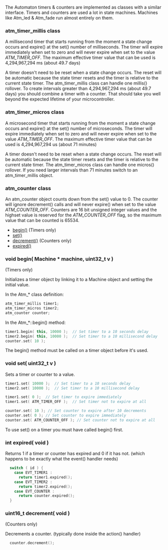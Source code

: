 The Automaton timers & counters are implemented as classes with a similar interface. Timers and counters are used a lot in state machines. Machines like Atm_led & Atm_fade run almost entirely on them.

### atm_timer_millis class ###

A millisecond timer that starts running from the moment a state change occurs and expire() at the set() number of milliseconds. The timer will expire immediately when set to zero and will never expire when set to the value *ATM_TIMER_OFF*. The maximum effective timer value that can be used is 4,294,967,294 ms (about 49.7 days)

A timer doesn't need to be reset when a state change occurs. The reset will be automatic because the state timer resets and the timer is relative to the current state timer. The atm_timer_millis class can handle one millis() rollover. To create intervals greater than 4,294,967,294 ms (about 49.7 days) you should combine a timer with a counter. That should take you well beyond the expected lifetime of your microcontroller.

### atm_timer_micros class ###

A microsecond timer that starts running from the moment a state change occurs and expire() at the set() number of microseconds. The timer will expire immediately when set to zero and will never expire when set to the value *ATM_TIMER_OFF*. The maximum effective timer value that can be used is 4,294,967,294 us (about 71 minutes)

A timer doesn't need to be reset when a state change occurs. The reset will be automatic because the state timer resets and the timer is relative to the current state timer. The atm_timer_micros class can handle one micros() rollover. If you need larger intervals than 71 minutes switch to an atm_timer_millis object.

### atm_counter class ###

An atm_counter object counts down from the set() value to 0.
The counter will ignore decrement() calls and will never expire() when set to the value *ATM_COUNTER_OFF*. Counters are 16 bit unsigned integer values and the highset value is reserved for the *ATM_COUNTER_OFF* flag, so the maximum value that can be counted is 65534.

* [begin()](#begin) (Timers only)
* [set()](#set)
* [decrement()](#decrement) (Counters only)
* [expired()](#expired)


### void begin( Machine * machine, uint32_t v ) ###

(Timers only)

Initializes a timer object by linking it to a Machine object and setting the initial value.

In the Atm_* class definition:
```c++
atm_timer_millis timer1;
atm_timer_micros timer2;
atm_counter counter;
```
In the Atm_*::begin() method:

```c++
timer1.begin( this, 10000 );  // Set timer to a 10 seconds delay
timer2.begin( this, 10000 );  // Set timer to a 10 millisecond delay
counter.set( 10 );
```
The begin() method must be called on a timer object before it's used.

### void set( uint32_t v ) ###

Sets a timer or counter to a value.

```c++
timer1.set( 10000 );  // Set timer to a 10 seconds delay
timer2.set( 10000 );  // Set timer to a 10 millisecond delay

timer1.set( 0 );  // Set timer to expire immediately
timer1.set( ATM_TIMER_OFF );  // Set timer not to expire at all

counter.set( 10 ); // Set counter to expire after 10 decrements
counter.set( 0 ); // Set counter to expire immediately
counter.set( ATM_COUNTER_OFF ); // Set counter not to expire at all

```

To use set() on a timer you must have called begin() first.

###  int expired( void ) ###

Returns 1 if a timer or counter has expired and 0 if it has not. (which happens to be exactly what the event() handler needs)

```c++
  switch ( id ) {
    case EVT_TIMER1 :
      return timer1.expired();
    case EVT_TIMER2 :
      return timer2.expired();
    case EVT_COUNTER :
      return counter.expired();
  }
```

### uint16_t decrement( void ) ###

(Counters only)

Decrements a counter. (typically done inside the action() handler)

```c++
  counter.decrement();
```
